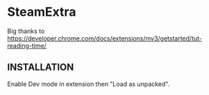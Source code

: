 # SteamExtra
Big thanks to https://developer.chrome.com/docs/extensions/mv3/getstarted/tut-reading-time/

## INSTALLATION
Enable Dev mode in extension then "Load as unpacked".
